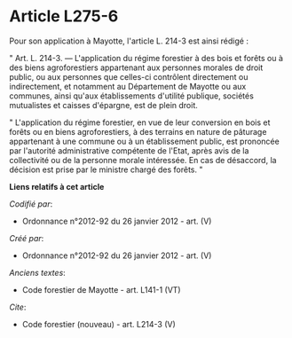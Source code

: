 # Article L275-6

Pour son application à Mayotte, l'article L. 214-3 est ainsi rédigé : 

" Art. L. 214-3. ― L'application du régime forestier à des bois et forêts ou à des biens agroforestiers appartenant aux
personnes morales de droit public, ou aux personnes que celles-ci contrôlent directement ou indirectement, et notamment au
Département de Mayotte ou aux communes, ainsi qu'aux établissements d'utilité publique, sociétés mutualistes et caisses
d'épargne, est de plein droit. 

" L'application du régime forestier, en vue de leur conversion en bois et forêts ou en biens agroforestiers, à des terrains
en nature de pâturage appartenant à une commune ou à un établissement public, est prononcée par l'autorité administrative
compétente de l'Etat, après avis de la collectivité ou de la personne morale intéressée. En cas de désaccord, la décision est
prise par le ministre chargé des forêts. "

**Liens relatifs à cet article**

_Codifié par_:

  - Ordonnance n°2012-92 du 26 janvier 2012 - art. (V)

_Créé par_:

  - Ordonnance n°2012-92 du 26 janvier 2012 - art. (V)

_Anciens textes_:

  - Code forestier de Mayotte - art. L141-1 (VT)

_Cite_:

  - Code forestier (nouveau) - art. L214-3 (V)
